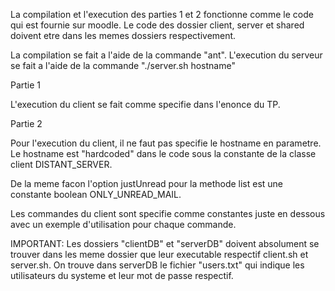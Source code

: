 La compilation et l'execution des parties 1 et 2 fonctionne comme le code qui est fournie sur moodle. Le code des dossier client, server et shared doivent etre dans les memes dossiers respectivement.

La compilation se fait a l'aide de la commande "ant".
L'execution du serveur se fait a l'aide de la commande "./server.sh hostname"


Partie 1

L'execution du client se fait comme specifie dans l'enonce du TP.


Partie 2

Pour l'execution du client, il ne faut pas specifie le hostname en parametre. Le hostname est "hardcoded" dans le code sous la constante de la classe client DISTANT_SERVER.

De la meme facon l'option justUnread pour la methode list est une constante boolean ONLY_UNREAD_MAIL.

Les commandes du client sont specifie comme constantes juste en dessous avec un exemple d'utilisation pour chaque commande.

IMPORTANT: Les dossiers "clientDB" et "serverDB" doivent absolument se trouver dans les meme dossier que leur executable respectif client.sh et server.sh. On trouve dans serverDB le fichier "users.txt" qui indique les utilisateurs du systeme et leur mot de passe respectif. 

